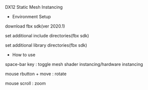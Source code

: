 DX12 Static Mesh Instancing

- Environment Setup

download fbx sdk(ver 2020.1)

set additional include directories(fbx sdk)

set additional library directories(fbx sdk)


- How to use

space-bar key : toggle mesh shader instancing/hardware instancing

mouse rbutton + move : rotate

mouse scroll : zoom
